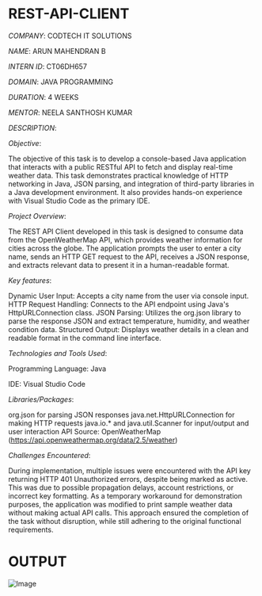 # REST-API-CLIENT

*COMPANY*: CODTECH IT SOLUTIONS

*NAME*: ARUN MAHENDRAN B

*INTERN ID*: CT06DH657

*DOMAIN*: JAVA PROGRAMMING

*DURATION*: 4 WEEKS

*MENTOR*: NEELA SANTHOSH KUMAR

*DESCRIPTION*:

*Objective*:

The objective of this task is to develop a console-based Java application that interacts with a public RESTful API to fetch and display real-time weather data. This task demonstrates practical knowledge of HTTP networking in Java, JSON parsing, and integration of third-party libraries in a Java development environment. It also provides hands-on experience with Visual Studio Code as the primary IDE.

*Project Overview*:

The REST API Client developed in this task is designed to consume data from the OpenWeatherMap API, which provides weather information for cities across the globe. The application prompts the user to enter a city name, sends an HTTP GET request to the API, receives a JSON response, and extracts relevant data to present it in a human-readable format.

*Key features*:

Dynamic User Input: Accepts a city name from the user via console input.
HTTP Request Handling: Connects to the API endpoint using Java's HttpURLConnection class.
JSON Parsing: Utilizes the org.json library to parse the response JSON and extract temperature, humidity, and weather condition data.
Structured Output: Displays weather details in a clean and readable format in the command line interface.

*Technologies and Tools Used*:

Programming Language: Java

IDE: Visual Studio Code


*Libraries/Packages*:

org.json for parsing JSON responses
java.net.HttpURLConnection for making HTTP requests
java.io.* and java.util.Scanner for input/output and user interaction
API Source: OpenWeatherMap (https://api.openweathermap.org/data/2.5/weather)

*Challenges Encountered*:

During implementation, multiple issues were encountered with the API key returning HTTP 401 Unauthorized errors, despite being marked as active. This was due to possible propagation delays, account restrictions, or incorrect key formatting. As a temporary workaround for demonstration purposes, the application was modified to print sample weather data without making actual API calls. This approach ensured the completion of the task without disruption, while still adhering to the original functional requirements.

# OUTPUT

![Image](https://github.com/user-attachments/assets/c1f5d002-284e-4f28-98ad-1322837bd0d0)
